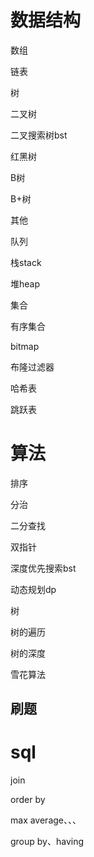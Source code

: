 # 数据结构

数组

链表

树

二叉树

二叉搜索树bst

红黑树

B树

B+树



其他

队列



栈stack



堆heap



集合



有序集合



bitmap

布隆过滤器

哈希表

跳跃表





# 算法

排序



分治



二分查找



双指针



深度优先搜索bst



动态规划dp





树

树的遍历

树的深度







雪花算法

## 刷题



# sql

join

order by

max average、、、

group by、having

